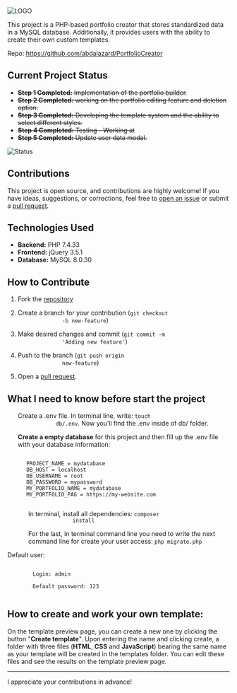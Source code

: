 <!DOCTYPE html>
<html>

<head>
  <meta charset="utf-8">
  <meta name="viewport" content="width=device-width, initial-scale=1.0">
  <title>Docs</title>
  <link rel="stylesheet" href="https://stackedit.io/style.css" />
</head>

<body class="stackedit">
  <div class="stackedit__html"><p><img src="https://raw.githubusercontent.com/abdalazard/PortfolioCreator/main/icon/icon.png" alt="LOGO"></p>
<p>This project is a PHP-based portfolio creator that stores
        standardized data in a MySQL database. Additionally, it provides
        users with the ability to create their own custom templates.</p>
      <p>Repo: <a
          href="https://github.com/abdalazard/PortfolioCreator">https://github.com/abdalazard/PortfolioCreator</a></p>
      <h2 id="current-project-status">Current Project Status</h2>
      <ul>
        <li><s><strong>Step 1 Completed:</strong> Implementation of the
            portfolio builder.</s></li>
        <li><s><strong>Step 2 Completed:</strong> working on
            the portfolio editing feature and deletion
            option.</s></li>
        <li><s><strong>Step 3 Completed:</strong> Developing the
            template system and the ability to select different
            styles.</s></li>
        <li><s><strong>Step 4 Completed:</strong> Testing - Working at</s></li>
        <li><s><strong>Step 5 Completed:</strong> Update user data
            modal.</s></li>
      </ul>
      <p><img
          src="http://img.shields.io/static/v1?label=STEP%206%20-%20CREATE%20A%20DOCUMENTATION%20AND%20PUBLISH%20IT%20&amp;message=WORKING%20ON%20IT&amp;color=GREEN&amp;style=for-the-badge"
          alt="Status"></p>
      <h2 id="contributions">Contributions</h2>
      <p>This project is open source, and contributions are highly
        welcome! If you have ideas, suggestions, or corrections, feel
        free to <a
          href="https://github.com/abdalazard/Portfolio-Creator/issues/new">open
          an issue</a> or submit a <a
          href="https://github.com/abdalazard/Portfolio-Creator/compare">pull
          request</a>.</p>
      <h2 id="technologies-used">Technologies Used</h2>
      <ul>
        <li><strong>Backend:</strong> PHP 7.4.33</li>
        <li><strong>Frontend:</strong> jQuery 3.5.1</li>
        <li><strong>Database:</strong> MySQL 8.0.30</li>
      </ul>
      <h2 id="how-to-contribute">How to Contribute</h2>
      <ol>
        <li>
          <p>Fork the <a
              href="https://github.com/abdalazard/PortfolioCreator">repository</a></p>
        </li>
        <li>
          <p>Create a branch for your contribution (<code>git checkout
              -b new-feature</code>)</p>
        </li>
        <li>
          <p>Make desired changes and commit (<code>git commit -m
              'Adding new feature'</code>)</p>
        </li>
        <li>
          <p>Push to the branch (<code>git push origin
              new-feature</code>)</p>
        </li>
        <li>
          <p>Open a <a
              href="https://github.com/abdalazard/Portfolio-Creator/compare">pull
              request</a>.</p>
        </li>
      </ol>
      <h2 id="how-to-contribute">What I need to know before start the
        project</h2>
      <ul>
        <p>Create a .env file. In terminal line, write: <code>touch
            db/.env</code>. Now you’ll find the .env inside of
          db/ folder.</p>
      </ul>
      <ul>
        <p><strong>Create a empty database</strong> for this project
          and then fill up the .env file with your database
          information:</p>
      </ul>
      <pre><code>
      PROJECT_NAME = mydatabase
      DB_HOST = localhost
      DB_USERNAME = root
      DB_PASSWORD = mypassword
      MY_PORTFOLIO_NAME = mydatabase
      MY_PORTFOLIO_PAG = https://my-website.com
    </code></pre>
      <ol start="8">
        <ul>
          <p>In terminal, install all dependencies: <code>composer
              install</code></p>
        </ul>
        <ul>
          <p>For the last, in terminal command line you need to write
            the next command line for create your user access:
            <code>php migrate.php</code></p>
        </ul>
      </ol>
      <p>Default user:</p>
      <pre><code>
        Login: admin<br>
        Default password: 123
      </code></pre>
      <h2 id="how-to-contribute">How to create and work your own template:</h2>
      <p>On the template preview page, you can create a new one by
        clicking the button "<strong>Create template</strong>".
        Upon entering the name and clicking create, a folder with three files
        (<strong>HTML</strong>, <strong>CSS</strong> and
        <strong>JavaScript</strong>) bearing the same name as your template
        will be created in the templates folder. You can edit these files and
        see the results on the template preview page.
      </p>
      <hr />
      <p>I appreciate your contributions in advance!</p>
</div>
</body>

</html>
